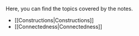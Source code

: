 Here, you can find the topics covered by the notes. 
- [[Constructions|Constructions]]
- [[Connectedness|Connectedness]] 